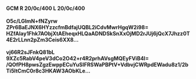 #### GCM R 20/0c/400 L 20/0c/400
**O5c/LGlmN+fNZyrw**<br/>**ZPr6BaEJNX6HYzzcfmBdfajUQBL2iCdvMwrHgqW2i98=**<br/>**HZfAlay1Fhk7AObjXtAEheqxHLQaADNDSkSnXxOjMD2rJUj6jQcX7Jhzz0T4E2rLLnn2pZm3Ceis6XX8...**<br/><br/>
**vj66R2sJFnkQ81bL**<br/>**9XZc5RabV4peV3dCo2O42+r4R2prhAVsgMQEyFViB4I=**<br/>**/QOfPH8pwsZgzEwppECuYuSIFRSWaPBPtV+VdbvjCWRpdEWadu8z1/2bTi5ItCmC0r8c3HKAW3AObKLe...**